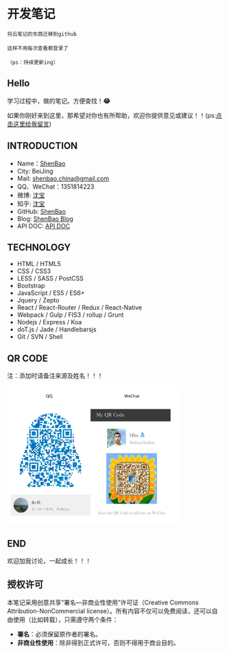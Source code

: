 # 开发笔记


```
将云笔记的东西迁移到github

这样不用每次查看都登录了

（ps：持续更新ing）
```

## Hello 

学习过程中，做的笔记。方便查找！<b>:joy:</b>

如果你刚好来到这里，那希望对你也有所帮助，欢迎你提供意见或建议！！(ps:[点击这里给我留言](https://github.com/ShenBao/shenbao-notes/issues))

## INTRODUCTION

- Name：[ShenBao](https://github.com/ShenBao)
- City: BeiJing
- Mail: <a href="mailto:shenbao.china@gmail.com">shenbao.china@gmail.com</a>
- QQ、WeChat：1351814223
- 微博: [沈宝](http://weibo.com/ShenBaoPro)
- 知乎: [沈宝](https://www.zhihu.com/people/shenbao)
- GitHub: [ShenBao](https://github.com/ShenBao)
- Blog: [ShenBao Blog](https://shenbao.github.io)
- API DOC: [API DOC](https://shenbao.github.io/blog)


## TECHNOLOGY

- HTML / HTML5
- CSS / CSS3
- LESS / SASS / PostCSS
- Bootstrap
- JavaScript / ES5 / ES6+
- Jquery / Zepto
- React / React-Router / Redux / React-Native
- Webpack / Gulp / FIS3 / rollup / Grunt
- Nodejs / Express / Koa
- doT.js / Jade / Handlebarsjs
- Git / SVN / Shell

## QR CODE

<p>注：添加时请备注来源及姓名！！！</p>
<div height="300" >
    <img src="images/about-me/me-qr-code.png" alt="我的QQ二维码\微信二维码" width="400" >
</div>


## END

欢迎加我讨论，一起成长！！！


## 授权许可

本笔记采用创意共享“署名—非商业性使用”许可证（Creative Commons Attribution-NonCommercial license）。所有内容不仅可以免费阅读，还可以自由使用（比如转载），只需遵守两个条件：

- **署名**：必须保留原作者的署名。
- **非商业性使用**：除非得到正式许可，否则不得用于商业目的。

